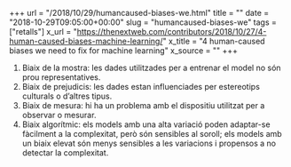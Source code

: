 +++
url = "/2018/10/29/humancaused-biases-we.html"
title = ""
date = "2018-10-29T09:05:00+00:00"
slug = "humancaused-biases-we"
tags = ["retalls"]
x_url = "https://thenextweb.com/contributors/2018/10/27/4-human-caused-biases-machine-learning/"
x_title = "4 human-caused biases we need to fix for machine learning"
x_source = ""
+++


  1. Biaix de la mostra: les dades utilitzades per a entrenar el model no són prou representatives.
  2. Biaix de prejudicis: les dades estan influenciades per estereotips culturals o d’altres tipus.
  3. Biaix de mesura: hi ha un problema amb el dispositiu utilitzat per a observar o mesurar.
  4. Biaix algorítmic: els models amb una alta variació poden adaptar-se fàcilment a la complexitat, però són sensibles al soroll; els models amb un biaix elevat són menys sensibles a les variacions i propensos a no detectar la complexitat.


